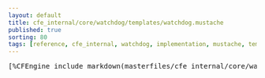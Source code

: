 ```yaml
---
layout: default
title: cfe_internal/core/watchdog/templates/watchdog.mustache
published: true
sorting: 80
tags: [reference, cfe_internal, watchdog, implementation, mustache, template, MPF]
---
```


<pre>
[%CFEngine_include_markdown(masterfiles/cfe_internal/core/watchdog/templates/watchdog.mustache)%]
</pre>
